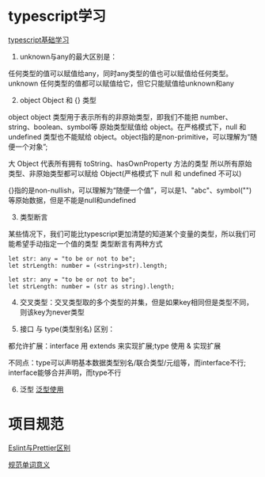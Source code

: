 <!--
 * @Author: TerryMin
 * @Date: 2022-08-05 16:28:51
 * @LastEditors: TerryMin
 * @LastEditTime: 2022-08-06 17:19:15
 * @Description: file not
-->
# typescript学习

[typescript基础学习](https://juejin.cn/post/7124117404187099172#heading-58)

1. unknown与any的最大区别是：

任何类型的值可以赋值给any，同时any类型的值也可以赋值给任何类型。unknown 任何类型的值都可以赋值给它，但它只能赋值给unknown和any

2. object Object 和 {} 类型

object object 类型用于表示所有的非原始类型，即我们不能把 number、string、boolean、symbol等 原始类型赋值给 object。在严格模式下，null 和 undefined 类型也不能赋给 object。object指的是non-primitive，可以理解为“随便一个对象”;


大 Object 代表所有拥有 toString、hasOwnProperty 方法的类型 所以所有原始类型、非原始类型都可以赋给 Object(严格模式下 null 和 undefined 不可以)


{}指的是non-nullish，可以理解为“随便一个值”，可以是1、"abc"、symbol("")等原始数据，但是不能是null和undefined

3. 类型断言

某些情况下，我们可能比typescript更加清楚的知道某个变量的类型，所以我们可能希望手动指定一个值的类型 类型断言有两种方式
```
let str: any = "to be or not to be";
let strLength: number = (<string>str).length;
```

```
let str: any = "to be or not to be";
let strLength: number = (str as string).length;
```

4. 交叉类型：交叉类型取的多个类型的并集，但是如果key相同但是类型不同，则该key为never类型

5. 接口 与 type(类型别名) 区别：

都允许扩展：interface 用 extends 来实现扩展;type 使用 & 实现扩展

不同点：type可以声明基本数据类型别名/联合类型/元组等，而interface不行; interface能够合并声明，而type不行

6. 泛型 [泛型使用](https://juejin.cn/post/7064351631072526350)



# 项目规范
[Eslint与Prettier区别](https://juejin.cn/post/7053365694619975711)

[规范单词意义](https://juejin.cn/post/6860440041039069191)
